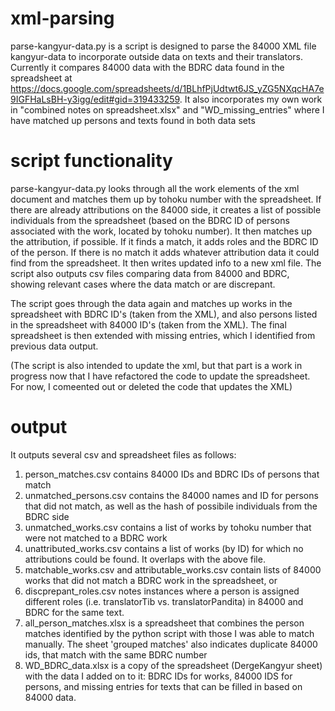 # xml-parsing

parse-kangyur-data.py is a script is designed to parse the 84000 XML file kangyur-data to incorporate outside data on texts and their translators. Currently it compares 84000 data with the BDRC data found in the spreadsheet at https://docs.google.com/spreadsheets/d/1BLhfPjUdtwt6JS_yZG5NXqcHA7e9IGFHaLsBH-y3igg/edit#gid=319433259. It also incorporates my own work in "combined notes on spreadsheet.xlsx" and "WD_missing_entries" where I have matched up persons and texts found in both data sets

# script functionality

parse-kangyur-data.py looks through all the work elements of the xml document and matches them up by tohoku number with the spreadsheet. If there are already attributions on the 84000 side, it creates a list of possible individuals from the spreadsheet (based on the BDRC ID of persons associated with the work, located by tohoku number). It then matches up the attribution, if possible. If it finds a match, it adds roles and the BDRC ID of the person. If there is no match it adds whatever attribution data it could find from the spreadsheet. It then writes updated info to a new xml file. The script also outputs csv files comparing data from 84000 and BDRC, showing relevant cases where the data match or are discrepant.

The script goes through the data again and matches up works in the spreadsheet with BDRC ID's (taken from the XML), and also persons listed in the spreadsheet with 84000 ID's (taken from the XML). The final spreadsheet is then extended with missing entries, which I identified from previous data output.

(The script is also intended to update the xml, but that part is a work in progress now that I have refactored the code to update the spreadsheet. For now, I comeented out or deleted the code that updates the XML)

# output

It outputs several csv and spreadsheet files as follows:

1. person_matches.csv contains 84000 IDs and BDRC IDs of persons that match
2. unmatched_persons.csv contains the 84000 names and ID for persons that did not match, as well as the hash of possibile individuals from the BDRC side
3. unmatched_works.csv contains a list of works by tohoku number that were not matched to a BDRC work
4. unattributed_works.csv contains a list of works (by ID) for which no attributions could be found. It overlaps with the above file.
5. matchable_works.csv and attributable_works.csv contain lists of 84000 works that did not match a BDRC work in the spreadsheet, or
6. discprepant_roles.csv notes instances where a person is assigned different roles (i.e. translatorTib vs. translatorPandita) in 84000 and BDRC for the same text.
7. all_person_matches.xlsx is a spreadsheet that combines the person matches identified by the python script with those I was able to match manually. The sheet 'grouped matches' also indicates duplicate 84000 ids, that match with the same BDRC number
8. WD_BDRC_data.xlsx is a copy of the spreadsheet (DergeKangyur sheet) with the data I added on to it: BDRC IDs for works, 84000 IDS for persons, and missing entries for texts that can be filled in based on 84000 data.
